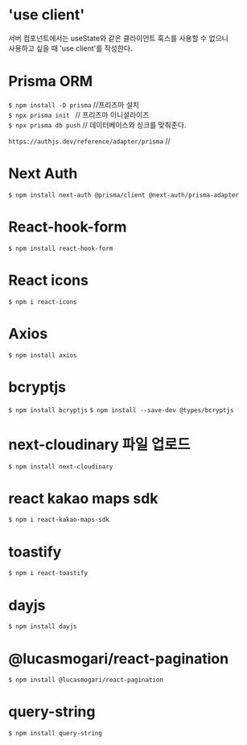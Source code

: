 # 'use client'

서버 컴포넌트에서는 useState와 같은 클라이언트 훅스를 사용할 수 없으니  
사용하고 싶을 때 'use client'를 작성한다.

# Prisma ORM

`$ npm install -D prisma` //프리즈마 설치  
`$ npx prisma init ` // 프리즈마 이니셜라이즈  
`$ npx prisma db push` // 데이터베이스와 싱크를 맞춰준다.

`https://authjs.dev/reference/adapter/prisma` //

# Next Auth

`$ npm install next-auth @prisma/client @next-auth/prisma-adapter`

# React-hook-form

`$ npm install react-hook-form`

# React icons

`$ npm i react-icons`

# Axios

`$ npm install axios`

# bcryptjs

`$ npm install bcryptjs`
`$ npm install --save-dev @types/bcryptjs`

# next-cloudinary 파일 업로드

`$ npm install next-cloudinary`

# react kakao maps sdk
`$ npm i react-kakao-maps-sdk`

# toastify
`$ npm i react-toastify`

# dayjs
`$ npm install dayjs`

# @lucasmogari/react-pagination
`$ npm install @lucasmogari/react-pagination`

# query-string
`$ npm install query-string`